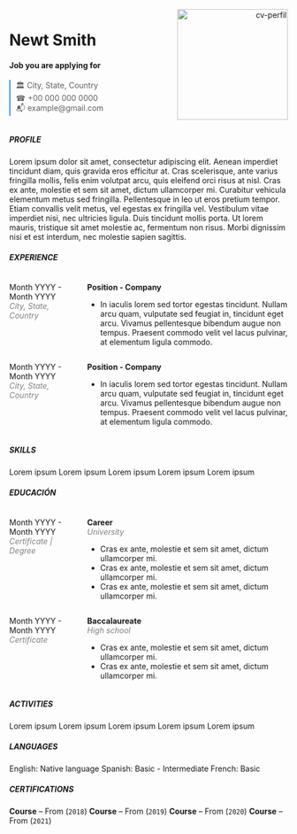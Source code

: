 <div style="display: flex;">
	<div style="flex: 3; padding-right: 10px;"> 
		<h1>Newt Smith </h1>
		<h4>Job you are applying for</h4>
		<blockquote style="margin: 0; padding-left: 10px; border-left: 2px solid #318CE7;">
		<p>🏛 City, State, Country<br>
		☎ +00  000  000 0000 <br>
		📬 example@gmail.com</p>
		</blockquote>
	</div>
	<div style="flex: 2; padding-left: 10px; text-align: right;">
		<img src="https://definicion.de/wp-content/uploads/2019/07/perfil-de-usuario.png" alt="cv-perfil" width="200" height="200">
	</div>
</div>

#####  PROFILE
Lorem ipsum dolor sit amet, consectetur adipiscing elit. Aenean imperdiet tincidunt diam, quis gravida eros efficitur at. Cras scelerisque, ante varius fringilla mollis, felis enim volutpat arcu, quis eleifend orci risus at nisl. Cras ex ante, molestie et sem sit amet, dictum ullamcorper mi. 
Curabitur vehicula elementum metus sed fringilla. Pellentesque in leo ut eros pretium tempor. Etiam convallis velit metus, vel egestas ex fringilla vel. Vestibulum vitae imperdiet nisi, nec ultricies ligula. Duis tincidunt mollis porta. Ut lorem mauris, tristique sit amet molestie ac, fermentum non risus. Morbi dignissim nisi et est interdum, nec molestie sapien sagittis.

##### EXPERIENCE
<div style="display: flex; pading: 0 0;">
	<div style="flex: 1; padding-right: 10px;"> 
		<p>Month YYYY - Month YYYY<br>
		<i style="color: gray;">City, State, Country</i>
		</p>
	</div>
	<div style="flex: 3; padding-left: 10px;">
		<p><b>Position - Company</b></p>
		<ul>
		<li>In iaculis lorem sed tortor egestas tincidunt. Nullam arcu quam, vulputate sed feugiat in, tincidunt eget arcu. Vivamus pellentesque bibendum augue non tempus. Praesent commodo velit vel lacus pulvinar, at elementum ligula commodo.</li>
		</ul>
	</div>
</div>
<div style="display: flex; padding: 0 0;">
	<div style="flex: 1; padding-right: 10px;"> 
		<p>Month YYYY - Month YYYY<br>
		<i style="color: gray;">City, State, Country</i>
		</p>
	</div>
	<div style="flex: 3; padding-left: 10px;">
		<p><b>Position - Company</b></p>
		<ul>
		<li>In iaculis lorem sed tortor egestas tincidunt. Nullam arcu quam, vulputate sed feugiat in, tincidunt eget arcu. Vivamus pellentesque bibendum augue non tempus. Praesent commodo velit vel lacus pulvinar, at elementum ligula commodo.</li>
		</ul>
	</div>
</div>

##### SKILLS
Lorem ipsum         Lorem ipsum         Lorem ipsum         Lorem ipsum         Lorem ipsum

##### EDUCACIÓN
<div style="display: flex;">
	<div style="flex: 1; padding-right: 10px;"> 
		<p>Month YYYY - Month YYYY<br>
		<i style="color: gray;">Certificate | Degree</i>
		</p>
	</div>
	<div style="flex: 3; padding-left: 10px;">
		<p><b>Career</b><br>
		<i style="color: gray;">University</i>
		</p>
		<ul>
		<li>Cras ex ante, molestie et sem sit amet, dictum ullamcorper mi.</li>
		<li>Cras ex ante, molestie et sem sit amet, dictum ullamcorper mi.</li>
		<li>Cras ex ante, molestie et sem sit amet, dictum ullamcorper mi.</li>
		</ul>
	</div>
</div>
<div style="display: flex;">
	<div style="flex: 1; padding-right: 10px;"> 
		<p>Month YYYY - Month YYYY<br>
		<i style="color: gray;">Certificate</i>
		</p>
	</div>
	<div style="flex: 3; padding-left: 10px;">
		<p><b>Baccalaureate</b><br>
		<i style="color: gray;">High school</i>
		</p>
		<ul>
		<li>Cras ex ante, molestie et sem sit amet, dictum ullamcorper mi.</li>
		<li>Cras ex ante, molestie et sem sit amet, dictum ullamcorper mi.</li>
		</ul>
	</div>
</div>

##### ACTIVITIES
Lorem ipsum         Lorem ipsum         Lorem ipsum         Lorem ipsum         Lorem ipsum

##### LANGUAGES
English: Native language
Spanish: Basic - Intermediate
French: Basic

##### CERTIFICATIONS
**Course** – From  (`2018`)
**Course** – From (`2019`)
**Course** – From (`2020`)
**Course** – From (`2021`)
